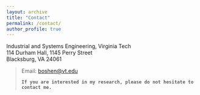 ```yaml
---
layout: archive
title: "Contact"
permalink: /contact/
author_profile: true
---
```

Industrial and Systems Engineering, Virginia Tech<br>
114 Durham Hall, 1145 Perry Street<br>
Blacksburg, VA 24061
<!-- Email: boshen [at] vt.edu -->
> Email: <boshen@vt.edu>
> 
> **`If you are interested in my research, please do not hesitate to contact me.`**
